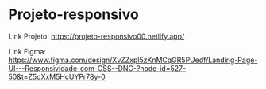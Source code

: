 # Projeto-responsivo

Link Projeto: https://projeto-responsivo00.netlify.app/

Link Figma: https://www.figma.com/design/XvZZxpl5zKnMCqGR5PUedf/Landing-Page-UI---Responsividade-com-CSS--DNC-?node-id=527-50&t=Z5qXxM5HcUYPr78y-0
